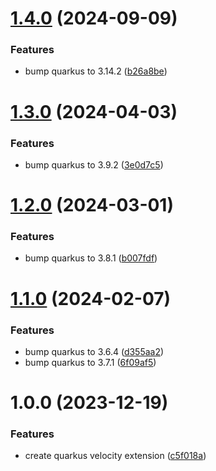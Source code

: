 # [1.4.0](https://github.com/CycriLabs/quarkus-velocity/compare/1.3.0...1.4.0) (2024-09-09)


### Features

* bump quarkus to 3.14.2 ([b26a8be](https://github.com/CycriLabs/quarkus-velocity/commit/b26a8beea5f629324bbf239a7e628d9a999a86d7))

# [1.3.0](https://github.com/CycriLabs/quarkus-velocity/compare/1.2.0...1.3.0) (2024-04-03)


### Features

* bump quarkus to 3.9.2 ([3e0d7c5](https://github.com/CycriLabs/quarkus-velocity/commit/3e0d7c541436eb93d2071b16ca970d51fc0d69ce))

# [1.2.0](https://github.com/CycriLabs/quarkus-velocity/compare/1.1.0...1.2.0) (2024-03-01)


### Features

* bump quarkus to 3.8.1 ([b007fdf](https://github.com/CycriLabs/quarkus-velocity/commit/b007fdf26d38a12650974e9043577ecf4964bb4a))

# [1.1.0](https://github.com/CycriLabs/quarkus-velocity/compare/1.0.0...1.1.0) (2024-02-07)


### Features

* bump quarkus to 3.6.4 ([d355aa2](https://github.com/CycriLabs/quarkus-velocity/commit/d355aa2519dfa6467ec3ded1a21c47c3c9b5e5d0))
* bump quarkus to 3.7.1 ([6f09af5](https://github.com/CycriLabs/quarkus-velocity/commit/6f09af58bb54838aa376503ff3751bb58f6c62d5))

# 1.0.0 (2023-12-19)


### Features

* create quarkus velocity extension ([c5f018a](https://github.com/CycriLabs/quarkus-velocity/commit/c5f018ab6eec29909bff41a0581bd0b46f4c59fe))
